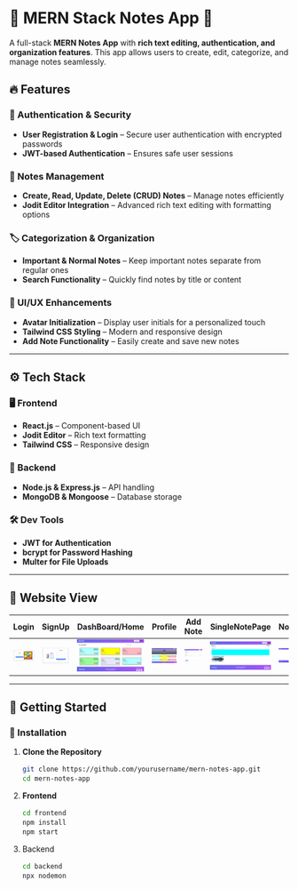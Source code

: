 # 🚀 MERN Stack Notes App 📝  

A full-stack **MERN Notes App** with **rich text editing, authentication, and organization features**. This app allows users to create, edit, categorize, and manage notes seamlessly.   

## 🔥 Features  

### 🔑 Authentication & Security  
- **User Registration & Login** – Secure user authentication with encrypted passwords  
- **JWT-based Authentication** – Ensures safe user sessions  

### 📝 Notes Management  
- **Create, Read, Update, Delete (CRUD) Notes** – Manage notes efficiently  
- **Jodit Editor Integration** – Advanced rich text editing with formatting options  

### 🏷️ Categorization & Organization  
- **Important & Normal Notes** – Keep important notes separate from regular ones  
- **Search Functionality** – Quickly find notes by title or content  

### 🎨 UI/UX Enhancements  
- **Avatar Initialization** – Display user initials for a personalized touch  
- **Tailwind CSS Styling** – Modern and responsive design  
- **Add Note Functionality** – Easily create and save new notes  

---

## ⚙️ Tech Stack  

### 🖥️ Frontend  
- **React.js** – Component-based UI  
- **Jodit Editor** – Rich text formatting  
- **Tailwind CSS** – Responsive design  

### 🔧 Backend  
- **Node.js & Express.js** – API handling  
- **MongoDB & Mongoose** – Database storage  

### 🛠️ Dev Tools  
- **JWT for Authentication**  
- **bcrypt for Password Hashing**  
- **Multer for File Uploads**  

---

## 📸 Website View  

| Login | SignUp | DashBoard/Home | Profile | Add Note | SingleNotePage | NoPage | Delete |
|------------|----------------|------------------|---------|-----------|--------------|--------|--------|
| ![Login](Screenshot%202025-03-13%20142624.png) | ![SignUp](Screenshot%202025-03-13%20142644.png) | ![DashBoard/Home](Screenshot%202025-03-13%20143130.png) | ![Profile](Screenshot%202025-03-13%20143316.png) | ![Add Note](Screenshot%202025-03-13%20143227.png) | ![SingleNotePage](Screenshot%202025-03-13%20143408.png) | ![NoPage](Screenshot%202025-03-13%20143437.png) | ![Delete](Screenshot%202025-03-13%20143453.png) |


---

## 🚀 Getting Started  

### 📌 Installation  

1. **Clone the Repository**  
   ```sh
   git clone https://github.com/yourusername/mern-notes-app.git
   cd mern-notes-app
2. **Frontend**
   ```sh
   cd frontend
   npm install
   npm start
3. Backend
   ```sh
   cd backend
   npx nodemon

   
#
